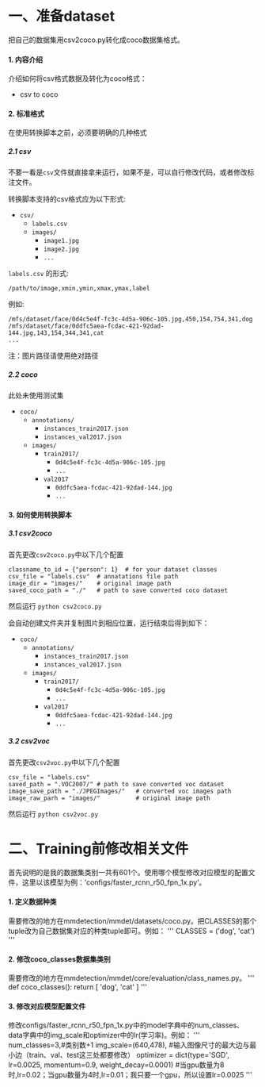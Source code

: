 # 一、准备dataset
把自己的数据集用csv2coco.py转化成coco数据集格式。
<h4 id="1">1. 内容介绍</h4>

介绍如何将csv格式数据及转化为coco格式：

- csv to coco


<h4 id="2">2. 标准格式</h4>

在使用转换脚本之前，必须要明确的几种格式

<h5 id="2.1">2.1 csv</h5>

不要一看是`csv`文件就直接拿来运行，如果不是，可以自行修改代码，或者修改标注文件。

转换脚本支持的csv格式应为以下形式:

- `csv/`
    - `labels.csv`
    - `images/`
        - `image1.jpg`
        - `image2.jpg`
        - `...`

`labels.csv` 的形式: 

`/path/to/image,xmin,ymin,xmax,ymax,label`

例如:

```
/mfs/dataset/face/0d4c5e4f-fc3c-4d5a-906c-105.jpg,450,154,754,341,dog
/mfs/dataset/face/0ddfc5aea-fcdac-421-92dad-144.jpg,143,154,344,341,cat
...
```
注：图片路径请使用绝对路径


<h5 id="2.3">2.2 coco</h5>

此处未使用测试集

- `coco/`
    - `annotations/`
        - `instances_train2017.json`
        - `instances_val2017.json`
    - `images/`
        - `train2017/`
            - `0d4c5e4f-fc3c-4d5a-906c-105.jpg`
            - `...`
        - `val2017`
            - `0ddfc5aea-fcdac-421-92dad-144.jpg`
            - `...`



<h4 id="3">3. 如何使用转换脚本</h4>

<h5 id="3.1">3.1 csv2coco</h5>

首先更改`csv2coco.py`中以下几个配置

```
classname_to_id = {"person": 1}  # for your dataset classes
csv_file = "labels.csv"  # annatations file path
image_dir = "images/"    # original image path
saved_coco_path = "./"   # path to save converted coco dataset
```

然后运行 `python csv2coco.py`

会自动创建文件夹并复制图片到相应位置，运行结束后得到如下：

- `coco/`
    - `annotations/`
        - `instances_train2017.json`
        - `instances_val2017.json`
    - `images/`
        - `train2017/`
            - `0d4c5e4f-fc3c-4d5a-906c-105.jpg`
            - `...`
        - `val2017`
            - `0ddfc5aea-fcdac-421-92dad-144.jpg`
            - `...`

<h5 id="3.2">3.2 csv2voc</h5>

首先更改`csv2voc.py`中以下几个配置

```
csv_file = "labels.csv"
saved_path = ".VOC2007/" # path to save converted voc dataset     
image_save_path = "./JPEGImages/"   # converted voc images path
image_raw_parh = "images/"          # original image path
```

然后运行 `python csv2voc.py`

# 二、Training前修改相关文件
首先说明的是我的数据集类别一共有601个。使用哪个模型修改对应模型的配置文件，这里以该模型为例：’configs/faster_rcnn_r50_fpn_1x.py’。
<h4 id="1">1. 定义数据种类</h4>
需要修改的地方在mmdetection/mmdet/datasets/coco.py。把CLASSES的那个tuple改为自己数据集对应的种类tuple即可。例如：
'''
CLASSES = ('dog', 'cat')
'''
<h4 id="1">2. 修改coco_classes数据集类别</h4>
需要修改的地方在mmdetection/mmdet/core/evaluation/class_names.py。
'''
def coco_classes():
    return [
        'dog', 'cat'
    ]
'''
<h4 id="1">3. 修改对应模型配置文件</h4>
修改configs/faster_rcnn_r50_fpn_1x.py中的model字典中的num_classes、data字典中的img_scale和optimizer中的lr(学习率)。例如：
'''
num_classes=3,#类别数+1
img_scale=(640,478), #输入图像尺寸的最大边与最小边（train、val、test这三处都要修改）
optimizer = dict(type='SGD', lr=0.0025, momentum=0.9, weight_decay=0.0001) #当gpu数量为8时,lr=0.02；当gpu数量为4时,lr=0.01；我只要一个gpu，所以设置lr=0.0025
'''

